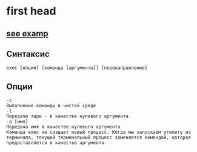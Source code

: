# first head

## [see examp](/REPOBARE/_repo/NBash/.arb/tech.ax/regexp.ram/.grot/opus.d/one.d/.ins_dr/001.rcm.d/res.md)

## Синтаксис

    exec [опции] [команда [аргументы]] [перенаправление]

## Опции
    -c
    Выполнение команды в чистой среде
    -l
    Передача тире - в качестве нулевого аргумента
    -a [имя]
    Передача имя в качестве нулевого аргумента
    Команда exec не создает новый процесс. Когда мы запускаем утилиту из терминала, текущий терминальный процесс заменяется командой, которая предоставляется в качестве аргумента.
